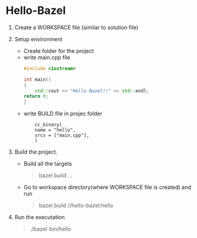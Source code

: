 # Hello-Bazel

1. Create a WORKSPACE file (similar to solution file)
2. Setup environment
    * Create folder for the project
    * write main.cpp file
        ```cpp
        #include <iostream>

        int main()
        {
            std::cout << "Hello Bazel!!" << std::endl;
        return 0;
        }
        ```
    * write BUILD file in projec folder
        ```
            cc_binary(
            name = "hello",
            srcs = ["main.cpp"],
            )
        ```
3. Build the project.

    - Build all the targets
        > bazel build ...

    - Go to workspace directory(where  WORKSPACE file is created) and run
        > bazel build //hello-bazel:hello

4. Run the executation 
    > ./bazel-bin/hello


